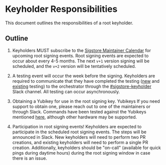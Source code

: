 # Keyholder Responsibilities

This document outlines the responsibilities of a root keyholder.

## Outline

1. Keyholders MUST subscribe to the [Sigstore Maintainer Calendar](https://calendar.google.com/calendar/u/0?cid=Y19ydjIxcDJuMzJsbmJoYW5uaXFwOXIzNTJtb0Bncm91cC5jYWxlbmRhci5nb29nbGUuY29t) for upcoming root signing events. Root signing events are expected to occur about every 4-5 months. The next `v+1` version signing will be scheduled, and the `v+2` version will be tentatively scheduled.

2. A testing event will occur the week before the signing. Keyholders are required to communicate that they have completed the testing ([new](./NEW_SIGNER.md/#testing) and [existing](./EXISTING_SIGNER.md/#testing) testing) to the orchestrator through the [#sigstore-keyholder](https://sigstore.slack.com/archives/C03E4HP6RCK) Slack channel. All testing can occur asynchronously. 

3. Obtaining a Yubikey for use in the root signing key. Yubikeys  If you need support to obtain one, please reach out to one of the maintainers or through Slack. Commands have been tested against the Yubikeys mentioned [here](https://github.com/sigstore/cosign/blob/main/TOKENS.md#tested-devices), although other hardware may be supported.

4. Participation in root signing events! Keyholders are expected to participate in the scheduled root signing events. The steps will be announced in Slack. New keyholders will need to perform two PR creations, and existing keyholders will need to perform a single PR creation. Additionally, keyholders should be "on-call" (available for quick pings during daytime hours) during the root signing window in case there is an issue.
